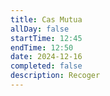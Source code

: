 ```yaml
---
title: Cas Mutua
allDay: false
startTime: 12:45
endTime: 12:50
date: 2024-12-16
completed: false
description: Recoger
---
```

